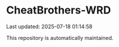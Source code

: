 # CheatBrothers-WRD

Last updated: 2025-07-18 01:14:58

This repository is automatically maintained.

